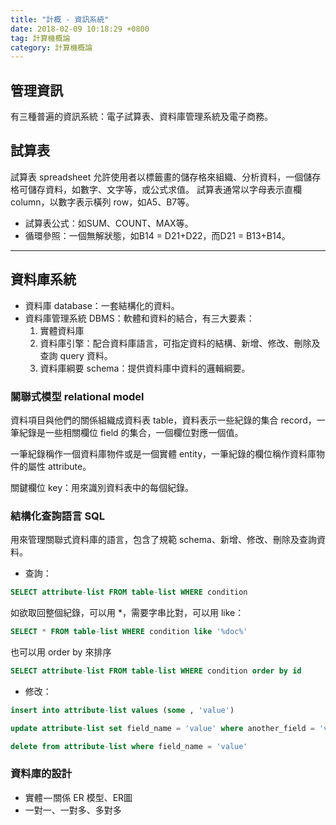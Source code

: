 ```yaml
---
title: "計概 - 資訊系統"
date: 2018-02-09 10:18:29 +0800
tag: 計算機概論
category: 計算機概論
---
```

##  管理資訊
有三種普遍的資訊系統：電子試算表、資料庫管理系統及電子商務。

##  試算表
試算表 spreadsheet 允許使用者以標籤畫的儲存格來組織、分析資料，一個儲存格可儲存資料，如數字、文字等，或公式求值。
試算表通常以字母表示直欄 column，以數字表示橫列 row，如A5、B7等。

- 試算表公式：如SUM、COUNT、MAX等。
- 循環參照：一個無解狀態，如B14 = D21+D22，而D21 = B13+B14。

---
##  資料庫系統
- 資料庫 database：一套結構化的資料。
- 資料庫管理系統 DBMS：軟體和資料的結合，有三大要素：
	1. 實體資料庫
	2. 資料庫引擎：配合資料庫語言，可指定資料的結構、新增、修改、刪除及查詢 query 資料。
	3. 資料庫綱要 schema：提供資料庫中資料的邏輯綱要。

### 關聯式模型 relational model

資料項目與他們的關係組織成資料表 table，資料表示一些紀錄的集合 record，一筆紀錄是一些相關欄位 field 的集合，一個欄位對應一個值。


一筆紀錄稱作一個資料庫物件或是一個實體 entity，一筆紀錄的欄位稱作資料庫物件的屬性 attribute。

關鍵欄位 key：用來識別資料表中的每個紀錄。

### 結構化查詢語言 SQL
用來管理關聯式資料庫的語言，包含了規範 schema、新增、修改、刪除及查詢資料。

- 查詢：

```sql 
SELECT attribute-list FROM table-list WHERE condition
```
如欲取回整個紀錄，可以用 *，需要字串比對，可以用 like：

```sql 
SELECT * FROM table-list WHERE condition like '%doc%'
```
也可以用 order by 來排序

```sql 
SELECT attribute-list FROM table-list WHERE condition order by id
```

- 修改：

```sql
insert into attribute-list values (some , 'value')
```

```sql
update attribute-list set field_name = 'value' where another_field = 'value2'
```

```sql
delete from attribute-list where field_name = 'value'
```
### 資料庫的設計
- 實體 — 關係 ER 模型、ER圖
- 一對一、一對多、多對多